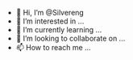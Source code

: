 - 👋 Hi, I’m @Silvereng
- 👀 I’m interested in ...
- 🌱 I’m currently learning ...
- 💞️ I’m looking to collaborate on ...
- 📫 How to reach me ...

<!---
Silvereng/Silvereng is a ✨ special ✨ repository because its `README.md` (this file) appears on your GitHub profile.
You can click the Preview link to take a look at your changes.
--->
